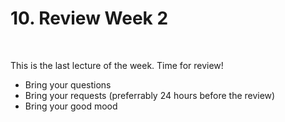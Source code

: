 # 10. Review Week 2

&nbsp;&nbsp;&nbsp;&nbsp;&nbsp;&nbsp;&nbsp;

This is the last lecture of the week. Time for review!  

* Bring your questions
* Bring your requests (preferrably 24 hours before the review)
* Bring your good mood